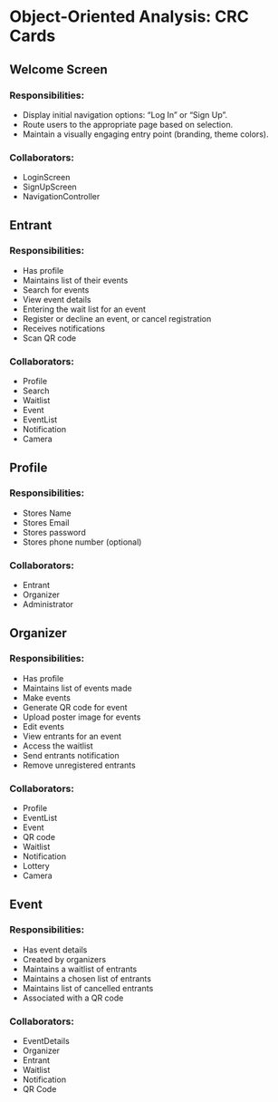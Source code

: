 # Object-Oriented Analysis: CRC Cards

## Welcome Screen
### Responsibilities:
- Display initial navigation options: “Log In” or “Sign Up”.
- Route users to the appropriate page based on selection.
- Maintain a visually engaging entry point (branding, theme colors).
### Collaborators: 
- LoginScreen
- SignUpScreen
- NavigationController
  
## Entrant
### Responsibilities:
- Has profile
- Maintains list of their events
- Search for events
- View event details
- Entering the wait list for an event
- Register or decline an event, or cancel registration
- Receives notifications 
- Scan QR code
### Collaborators:
- Profile
- Search
- Waitlist
- Event
- EventList
- Notification
- Camera 

## Profile 
### Responsibilities:
- Stores Name
- Stores Email
- Stores password
- Stores phone number (optional)
### Collaborators:
- Entrant
- Organizer
- Administrator

## Organizer
### Responsibilities:
- Has profile
- Maintains list of events made 
- Make events
- Generate QR code for event
- Upload poster image for events
- Edit events
- View entrants for an event
- Access the waitlist
- Send entrants notification
- Remove unregistered entrants

### Collaborators:
- Profile
- EventList
- Event
- QR code
- Waitlist 
- Notification 
- Lottery
- Camera

## Event
### Responsibilities:
- Has event details
- Created by organizers 
- Maintains a waitlist of entrants
- Maintains a chosen list of entrants
- Maintains list of cancelled entrants 
- Associated with a QR code


### Collaborators:
- EventDetails 
- Organizer
- Entrant
- Waitlist
- Notification 
- QR Code

